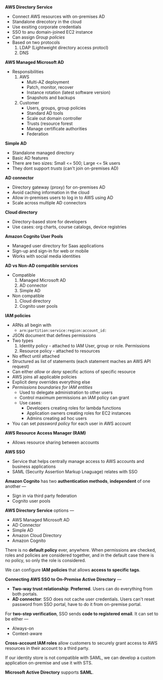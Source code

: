 __AWS Directory Service__
- Connect AWS resources with on-premises AD
- Standalone direcotory in the cloud
- Use exsiting corporate credentials
- SSO to anu domain-joined EC2 instance
- Can assign *Group policies*
- Based on two protocols
    1. LDAP (Lightweight directory access protocl)
    2. DNS

__AWS Managed Microsoft AD__
- Responsibilities
    1. AWS
        - Multi-AZ deployment
        - Patch, monitor, recover
        - Instance rotation (latest software version)
        - Snapshots and backups
    2. Customer
        - Users, groups, group policies
        - Standard AD tools
        - Scale out domain controller
        - Trusts (resource forest
        - Manage certificate authorities
        - Federation

__Simple AD__
- Standalone managed directory
- Basic AD features
- There are two sizes: Small <= 500; Large <= 5k users
- They dont support *trusts* (can't join on-premises AD)

__AD connector__
- Directory gateway (proxy) for on-premises AD
- Avoid caching information in the cloud
- Allow in-premises users to log in to AWS using AD
- Scale across multiple AD connectors

__Cloud directory__
- Directory-based store for developers
- Use cases: org charts, course catalogs, device registries

__Amazon Cognito User Pools__
- Managed user directory for Saas applications
- Sign-up and sign-in for web or mobile
- Works with social media identities

__AD vs Non-AD compatible services__
- Compatible
    1. Managed Microsoft AD
    2. AD connector
    3. Simple AD
- Non compatible
    1. Cloud directory
    2. Cognito user pools


__IAM policies__
- ARNs all begin with
    - `arn:partition:service:region:account_id:`
- JSON document that defines permissions
- Two types
    1. Identity policy - attached to IAM User, group or role. Permissions
    2. Resource policy - attached to resources
- No effect until attached
- Structured as list of statements (each statement maches an AWS API request)
- Can either *allow* or *deny* specific actions of specific resource
- AWS joins all applicable policies
- Explicit deny overrides everything else
- *Permissions boundaries for IAM entities* 
    - Used to delegate administration to other users
    - Control maximum permissions an IAM policy can grant
    - Use cases:
        - Developers creating roles for lambda functions
        - Application owners creating roles for EC2 instances
        - Admins creating ad hoc users
- You can set *password policy* for each user in AWS account


__AWS Resource Access Manager (RAM)__
- Allows resource sharing between accounts

__AWS SSO__
- Service that helps centrally manage access to AWS accounts and business applications
- SAML (Security Assertion Markup Lnaguage) relates with SSO






__Amazon Cognito__ has two __authentication methods__, __independent__ of one another —

- Sign in via third party federation
- Cognito user pools

__AWS Directory Service__ options —

- AWS Managed Microsoft AD
- AD Connector
- Simple AD
- Amazon Cloud Directory
- Amazon Cognito

There is no __default policy__ ever, anywhere. When permissions are checked, roles and policies are considered together, and in the default case there is no policy, so only the role is considered.

We can configure __IAM policies__ that allows __access to specific tags__.

__Connecting AWS SSO to On-Premise Active Directory__ —

- __Two-way trust relationship__: __Preferred__. Users can do everything from both portals.
- __AD connector__: SSO does not cache user credentials. Users can't reset password from SSO portal, have to do it from on-premise portal.

For __two-step verification__, SSO sends __code to registered email__. It can set to be either —

- Always-on
- Context-aware

__Cross-account IAM roles__ allow customers to securely grant access to AWS resources in their account to a third party.

If our identity store is not compatible with SAML, we can develop a custom application on-premise and use it with STS.

__Microsoft Active Directory__ supports __SAML__. 
